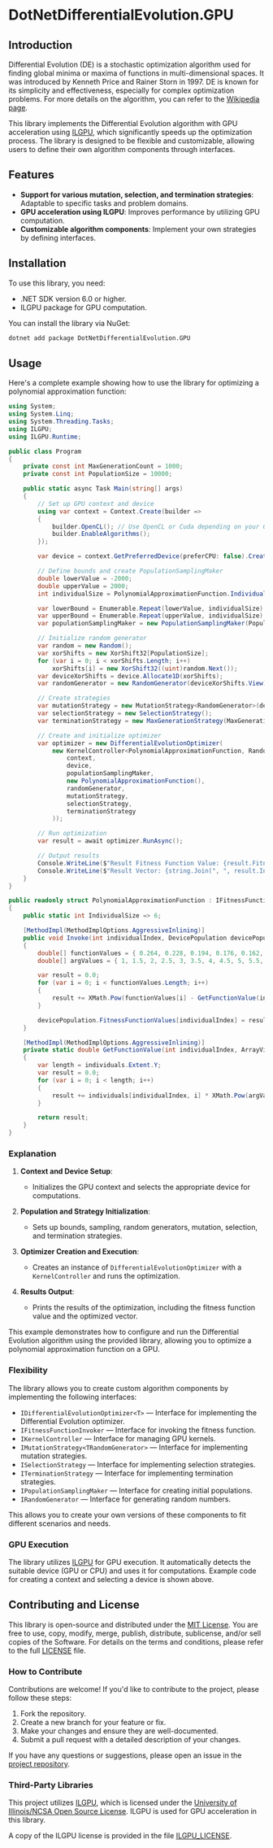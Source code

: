 # DotNetDifferentialEvolution.GPU

## Introduction

Differential Evolution (DE) is a stochastic optimization algorithm used for finding global minima or maxima of functions in multi-dimensional spaces. It was introduced by Kenneth Price and Rainer Storn in 1997. DE is known for its simplicity and effectiveness, especially for complex optimization problems. For more details on the algorithm, you can refer to the [Wikipedia page](https://en.wikipedia.org/wiki/Differential_evolution).

This library implements the Differential Evolution algorithm with GPU acceleration using [ILGPU](https://github.com/m4rs-mt/ILGPU/), which significantly speeds up the optimization process. The library is designed to be flexible and customizable, allowing users to define their own algorithm components through interfaces.

## Features

- **Support for various mutation, selection, and termination strategies**: Adaptable to specific tasks and problem domains.
- **GPU acceleration using ILGPU**: Improves performance by utilizing GPU computation.
- **Customizable algorithm components**: Implement your own strategies by defining interfaces.

## Installation

To use this library, you need:
- .NET SDK version 6.0 or higher.
- ILGPU package for GPU computation.

You can install the library via NuGet:

```bash
dotnet add package DotNetDifferentialEvolution.GPU
```

## Usage

Here's a complete example showing how to use the library for optimizing a polynomial approximation function:

```csharp
using System;
using System.Linq;
using System.Threading.Tasks;
using ILGPU;
using ILGPU.Runtime;

public class Program
{
    private const int MaxGenerationCount = 1000;
    private const int PopulationSize = 10000;

    public static async Task Main(string[] args)
    {
        // Set up GPU context and device
        using var context = Context.Create(builder =>
        {
            builder.OpenCL(); // Use OpenCL or Cuda depending on your GPU
            builder.EnableAlgorithms();
        });

        var device = context.GetPreferredDevice(preferCPU: false).CreateAccelerator(context);

        // Define bounds and create PopulationSamplingMaker
        double lowerValue = -2000;
        double upperValue = 2000;
        int individualSize = PolynomialApproximationFunction.IndividualSize;

        var lowerBound = Enumerable.Repeat(lowerValue, individualSize).ToArray();
        var upperBound = Enumerable.Repeat(upperValue, individualSize).ToArray();
        var populationSamplingMaker = new PopulationSamplingMaker(PopulationSize, upperBound, lowerBound);

        // Initialize random generator
        var random = new Random();
        var xorShifts = new XorShift32[PopulationSize];
        for (var i = 0; i < xorShifts.Length; i++)
            xorShifts[i] = new XorShift32((uint)random.Next());
        var deviceXorShifts = device.Allocate1D(xorShifts);
        var randomGenerator = new RandomGenerator(deviceXorShifts.View);

        // Create strategies
        var mutationStrategy = new MutationStrategy<RandomGenerator>(device.Allocate1D(lowerBound).View, device.Allocate1D(upperBound).View);
        var selectionStrategy = new SelectionStrategy();
        var terminationStrategy = new MaxGenerationStrategy(MaxGenerationCount);

        // Create and initialize optimizer
        var optimizer = new DifferentialEvolutionOptimizer(
            new KernelController<PolynomialApproximationFunction, RandomGenerator, MutationStrategy<RandomGenerator>, SelectionStrategy>(
                context,
                device,
                populationSamplingMaker,
                new PolynomialApproximationFunction(),
                randomGenerator,
                mutationStrategy,
                selectionStrategy,
                terminationStrategy
            ));

        // Run optimization
        var result = await optimizer.RunAsync();

        // Output results
        Console.WriteLine($"Result Fitness Function Value: {result.FitnessFunctionValue}");
        Console.WriteLine($"Result Vector: {string.Join(", ", result.Individual)}");
    }
}

public readonly struct PolynomialApproximationFunction : IFitnessFunctionInvoker
{
    public static int IndividualSize => 6;

    [MethodImpl(MethodImplOptions.AggressiveInlining)]
    public void Invoke(int individualIndex, DevicePopulation devicePopulation)
    {
        double[] functionValues = { 0.264, 0.228, 0.194, 0.176, 0.162, 0.15, 0.14, 0.134, 0.13, 0.122, 0.12, 0.114 };
        double[] argValues = { 1, 1.5, 2, 2.5, 3, 3.5, 4, 4.5, 5, 5.5, 6, 6.5 };

        var result = 0.0;
        for (var i = 0; i < functionValues.Length; i++)
        {
            result += XMath.Pow(functionValues[i] - GetFunctionValue(individualIndex, devicePopulation.Individuals, argValues[i]), 2);
        }

        devicePopulation.FitnessFunctionValues[individualIndex] = result;
    }

    [MethodImpl(MethodImplOptions.AggressiveInlining)]
    private static double GetFunctionValue(int individualIndex, ArrayView2D<double, Stride2D.DenseX> individuals, double argValue)
    {
        var length = individuals.Extent.Y;
        var result = 0.0;
        for (var i = 0; i < length; i++)
        {
            result += individuals[individualIndex, i] * XMath.Pow(argValue, i);
        }

        return result;
    }
}
```

### Explanation

1. **Context and Device Setup**: 
   - Initializes the GPU context and selects the appropriate device for computations.

2. **Population and Strategy Initialization**: 
   - Sets up bounds, sampling, random generators, mutation, selection, and termination strategies.

3. **Optimizer Creation and Execution**: 
   - Creates an instance of `DifferentialEvolutionOptimizer` with a `KernelController` and runs the optimization.

4. **Results Output**: 
   - Prints the results of the optimization, including the fitness function value and the optimized vector.

This example demonstrates how to configure and run the Differential Evolution algorithm using the provided library, allowing you to optimize a polynomial approximation function on a GPU.

### Flexibility

The library allows you to create custom algorithm components by implementing the following interfaces:

- `IDifferentialEvolutionOptimizer<T>` — Interface for implementing the Differential Evolution optimizer.
- `IFitnessFunctionInvoker` — Interface for invoking the fitness function.
- `IKernelController` — Interface for managing GPU kernels.
- `IMutationStrategy<TRandomGenerator>` — Interface for implementing mutation strategies.
- `ISelectionStrategy` — Interface for implementing selection strategies.
- `ITerminationStrategy` — Interface for implementing termination strategies.
- `IPopulationSamplingMaker` — Interface for creating initial populations.
- `IRandomGenerator` — Interface for generating random numbers.

This allows you to create your own versions of these components to fit different scenarios and needs.

### GPU Execution

The library utilizes [ILGPU](https://github.com/m4rs-mt/ILGPU/) for GPU execution. It automatically detects the suitable device (GPU or CPU) and uses it for computations. Example code for creating a context and selecting a device is shown above.

## Contributing and License

This library is open-source and distributed under the [MIT License](https://github.com/baryon-asymm/DotNetDifferentialEvolution.GPU/blob/master/LICENSE). You are free to use, copy, modify, merge, publish, distribute, sublicense, and/or sell copies of the Software. For details on the terms and conditions, please refer to the full [LICENSE](https://github.com/baryon-asymm/DotNetDifferentialEvolution.GPU/blob/master/LICENSE) file.

### How to Contribute

Contributions are welcome! If you'd like to contribute to the project, please follow these steps:
1. Fork the repository.
2. Create a new branch for your feature or fix.
3. Make your changes and ensure they are well-documented.
4. Submit a pull request with a detailed description of your changes.

If you have any questions or suggestions, please open an issue in the [project repository](https://github.com/baryon-asymm/DotNetDifferentialEvolution.GPU).

### Third-Party Libraries

This project utilizes [ILGPU](https://github.com/m4rs-mt/ILGPU/), which is licensed under the [University of Illinois/NCSA Open Source License](https://github.com/m4rs-mt/ILGPU/blob/master/LICENSE.txt). ILGPU is used for GPU acceleration in this library.

A copy of the ILGPU license is provided in the file [ILGPU_LICENSE](https://github.com/baryon-asymm/DotNetDifferentialEvolution.GPU/blob/master/ILGPU_LICENSE).
